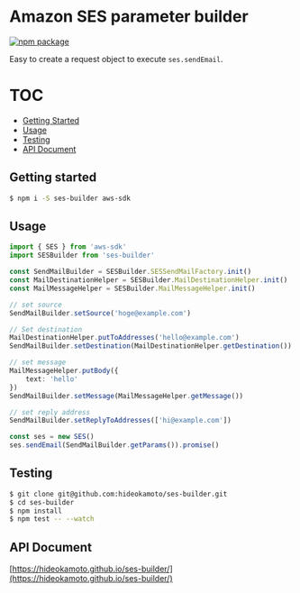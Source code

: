 # Amazon SES parameter builder
[![npm package][npm-badge]][npm]

[npm-badge]: https://img.shields.io/npm/v/ses-builder.png?style=flat-square
[npm]: https://www.npmjs.org/package/ses-builder

Easy to create a request object to execute `ses.sendEmail`.

# TOC
- [Getting Started](#getting-started)
- [Usage](#usage)
- [Testing](#testing)
- [API Document](#api-document)

## Getting started


```bash
$ npm i -S ses-builder aws-sdk
```

## Usage

```typescript
import { SES } from 'aws-sdk'
import SESBuilder from 'ses-builder'

const SendMailBuilder = SESBuilder.SESSendMailFactory.init()
const MailDestinationHelper = SESBuilder.MailDestinationHelper.init()
const MailMessageHelper = SESBuilder.MailMessageHelper.init()

// set source
SendMailBuilder.setSource('hoge@example.com')

// Set destination
MailDestinationHelper.putToAddresses('hello@example.com')
SendMailBuilder.setDestination(MailDestinationHelper.getDestination())

// set message
MailMessageHelper.putBody({
    text: 'hello'
})
SendMailBuilder.setMessage(MailMessageHelper.getMessage())

// set reply address
SendMailBuilder.setReplyToAddresses(['hi@example.com'])

const ses = new SES()
ses.sendEmail(SendMailBuilder.getParams()).promise()
```

## Testing

```bash
$ git clone git@github.com:hideokamoto/ses-builder.git
$ cd ses-builder
$ npm install
$ npm test -- --watch
```

## API Document
[https://hideokamoto.github.io/ses-builder/](https://hideokamoto.github.io/ses-builder/)
